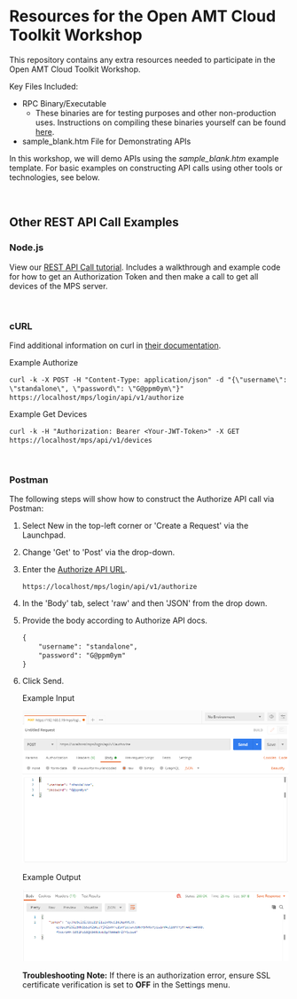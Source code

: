 # Resources for the Open AMT Cloud Toolkit Workshop

This repository contains any extra resources needed to participate in the Open AMT Cloud Toolkit Workshop.

Key Files Included:
- RPC Binary/Executable
    - These binaries are for testing purposes and other non-production uses. Instructions on compiling these binaries yourself can be found [here](https://open-amt-cloud-toolkit.github.io/docs/1.3/General/buildRPC/).
- sample_blank.htm File for Demonstrating APIs

In this workshop, we will demo APIs using the *sample_blank.htm* example template. For basic examples on constructing API calls using other tools or technologies, see below.

<br>

## Other REST API Call Examples

### Node.js

View our [REST API Call tutorial](https://open-amt-cloud-toolkit.github.io/docs/1.3/Tutorials/apiTutorial/). Includes a walkthrough and example code for how to get an Authorization Token and then make a call to get all devices of the MPS server.

<br>

### cURL

Find additional information on curl in [their documentation](https://curl.se/docs/manpage.html).

Example Authorize
```
curl -k -X POST -H "Content-Type: application/json" -d "{\"username\": \"standalone\", \"password\": \"G@ppm0ym\"}" https://localhost/mps/login/api/v1/authorize
```

Example Get Devices
```
curl -k -H "Authorization: Bearer <Your-JWT-Token>" -X GET https://localhost/mps/api/v1/devices
```

<br>

### Postman

The following steps will show how to construct the Authorize API call via Postman:

1. Select New in the top-left corner or 'Create a Request' via the Launchpad.

2. Change 'Get' to 'Post' via the drop-down.

3. Enter the [Authorize API URL](https://app.swaggerhub.com/apis-docs/rbheopenamt/mps/1.3.0#/Auth/post_api_v1_authorize).

    ```
    https://localhost/mps/login/api/v1/authorize
    ```

4. In the 'Body' tab, select 'raw' and then 'JSON' from the drop down.

5. Provide the body according to Authorize API docs.

    ```
    {
        "username": "standalone",
        "password": "G@ppm0ym"
    }
    ```

6. Click Send.

    Example Input

    ![input](./assets/postman_auth_input.PNG)

    Example Output

    ![input](./assets/postman_auth_output.PNG)

    **Troubleshooting Note:** If there is an authorization error, ensure SSL certificate verification is set to **OFF** in the Settings menu.